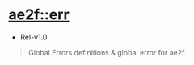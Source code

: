 # [ae2f::err](https://github.com/ae2f/Core)
- Rel-v1.0

> Global Errors definitions &amp; global error for ae2f.
